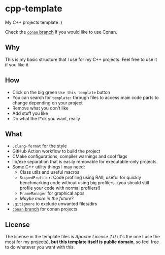 # cpp-template
My C++ projects template :)

Check the [`conan` branch](https://github.com/MaximeHouis/cpp-template/tree/conan) if you would like to use Conan.

## Why

This is my basic structure that I use for my C++ projects. Feel free to use it if you like it.

## How

* Click on the big green `Use this template` button
* You can search for `template:` through files to access main code parts to change depending on your project
* Remove what you don't like
* Add stuff you like
* Do what the f\*ck you want, really

## What

* `.clang-format` for the style
* GitHub Action workflow to build the project
* CMake configurations, compiler warnings and cool flags
* lib/exe separation that is easily removable for executable-only projects
* Some C++ utility things I may need:
  * Class utils and useful macros
  * `ScopedProfiler`: Code profiling using RAII, useful for quickly benchmarking code without using big profilers. (you should still profile your code with normal profilers!)
  * `FrameManager` for graphical apps
  * *Maybe more in the future?*
* `.gitignore` to exclude unwanted files/dirs
* [`conan` branch](https://github.com/MaximeHouis/cpp-template/tree/conan) for conan projects

## License

The license in the template files is *Apache License 2.0* (it's the one I use the most for my projects), **but this template itself is public domain**, so feel free to do whatever you want with this.
